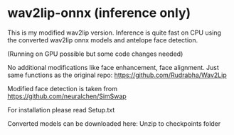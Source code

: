 # wav2lip-onnx (inference only)
This is my modified wav2lip version.
Inference is quite fast on CPU using the converted wav2lip onnx models and antelope face detection.

(Running on GPU possible but some code changes needed)

No additional modifications like face enhancement, face alignment.
Just same functions as the original repo: https://github.com/Rudrabha/Wav2Lip

Modified face detection is taken from
https://github.com/neuralchen/SimSwap

For installation please read Setup.txt

Converted models can be downloaded here:
Unzip to checkpoints folder
